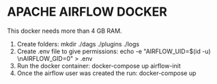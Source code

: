 # APACHE AIRFLOW DOCKER

This docker needs more than 4 GB RAM.

1. Create folders:  mkdir ./dags ./plugins ./logs 
2. Create .env file to give permissions: echo -e "AIRFLOW_UID=$(id -u) \nAIRFLOW_GID=0" > .env
3. Run the docker container: docker-compose up airflow-init
4. Once the airflow user was created the run: docker-compose up